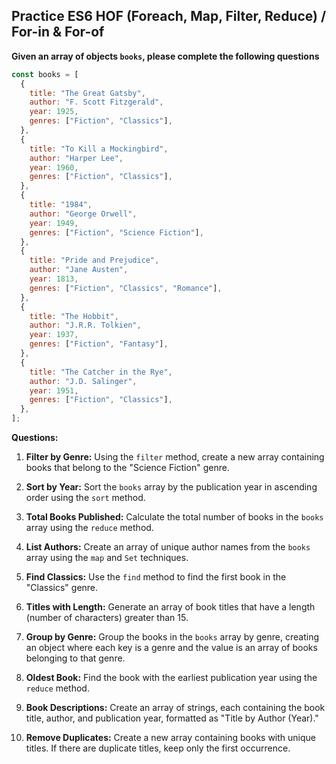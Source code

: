 ## Practice ES6 HOF (Foreach, Map, Filter, Reduce) / For-in & For-of

**Given an array of objects `books`, please complete the following questions**

```javascript
const books = [
  {
    title: "The Great Gatsby",
    author: "F. Scott Fitzgerald",
    year: 1925,
    genres: ["Fiction", "Classics"],
  },
  {
    title: "To Kill a Mockingbird",
    author: "Harper Lee",
    year: 1960,
    genres: ["Fiction", "Classics"],
  },
  {
    title: "1984",
    author: "George Orwell",
    year: 1949,
    genres: ["Fiction", "Science Fiction"],
  },
  {
    title: "Pride and Prejudice",
    author: "Jane Austen",
    year: 1813,
    genres: ["Fiction", "Classics", "Romance"],
  },
  {
    title: "The Hobbit",
    author: "J.R.R. Tolkien",
    year: 1937,
    genres: ["Fiction", "Fantasy"],
  },
  {
    title: "The Catcher in the Rye",
    author: "J.D. Salinger",
    year: 1951,
    genres: ["Fiction", "Classics"],
  },
];
```

**Questions:**

1. **Filter by Genre:** Using the `filter` method, create a new array containing books that belong to the "Science Fiction" genre.

2. **Sort by Year:** Sort the `books` array by the publication year in ascending order using the `sort` method.

3. **Total Books Published:** Calculate the total number of books in the `books` array using the `reduce` method.

4. **List Authors:** Create an array of unique author names from the `books` array using the `map` and `Set` techniques.

5. **Find Classics:** Use the `find` method to find the first book in the "Classics" genre.

6. **Titles with Length:** Generate an array of book titles that have a length (number of characters) greater than 15.

7. **Group by Genre:** Group the books in the `books` array by genre, creating an object where each key is a genre and the value is an array of books belonging to that genre.

8. **Oldest Book:** Find the book with the earliest publication year using the `reduce` method.

9. **Book Descriptions:** Create an array of strings, each containing the book title, author, and publication year, formatted as "Title by Author (Year)."

10. **Remove Duplicates:** Create a new array containing books with unique titles. If there are duplicate titles, keep only the first occurrence.
